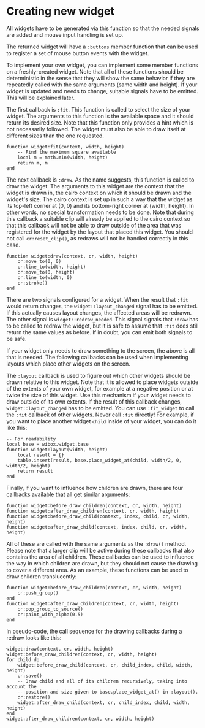 # Creating new widget

All widgets have to be generated via this function so that
the needed signals are added and mouse input handling is set up.

The returned widget will have a `:buttons` member function that can be used to
register a set of mouse button events with the widget.

To implement your own widget, you can implement some member functions on a
freshly-created widget. Note that all of these functions should be deterministic
in the sense that they will show the same behavior if they are repeatedly called
with the same arguments (same width and height). If your widget is updated and
needs to change, suitable signals have to be emitted. This will be explained
later.

The first callback is `:fit`. This function is called to select the size of your
widget. The arguments to this function is the available space and it should
return its desired size. Note that this function only provides a hint which is
not necessarily followed. The widget must also be able to draw itself at
different sizes than the one requested.

    function widget:fit(context, width, height)
        -- Find the maximum square available
        local m = math.min(width, height)
        return m, m
    end

The next callback is `:draw`. As the name suggests, this function is called to
draw the widget. The arguments to this widget are the context that the widget is
drawn in, the cairo context on which it should be drawn and the widget's size.
The cairo context is set up in such a way that the widget as its top-left corner
at (0, 0) and its bottom-right corner at (width, height). In other words, no
special transformation needs to be done. Note that during this callback a
suitable clip will already be applied to the cairo context so that this callback
will not be able to draw outside of the area that was registered for the widget
by the layout that placed this widget. You should not call `cr:reset_clip()`, as
redraws will not be handled correctly in this case.

    function widget:draw(context, cr, width, height)
        cr:move_to(0, 0)
        cr:line_to(width, height)
        cr:move_to(0, height)
        cr:line_to(width, 0)
        cr:stroke()
    end

There are two signals configured for a widget. When the result that `:fit` would
return changes, the `widget::layout_changed` signal has to be emitted. If this
actually causes layout changes, the affected areas will be redrawn. The other
signal is `widget::redraw_needed`. This signal signals that `:draw` has to be
called to redraw the widget, but it is safe to assume that `:fit` does still
return the same values as before. If in doubt, you can emit both signals to be
safe.

If your widget only needs to draw something to the screen, the above is all that
is needed. The following callbacks can be used when implementing layouts which
place other widgets on the screen.

The `:layout` callback is used to figure out which other widgets should be drawn
relative to this widget. Note that it is allowed to place widgets outside of the
extents of your own widget, for example at a negative position or at twice the
size of this widget. Use this mechanism if your widget needs to draw outside of
its own extents. If the result of this callback changes,
`widget::layout_changed` has to be emitted. You can use `:fit_widget` to call
the `:fit` callback of other widgets. Never call `:fit` directly!  For example,
if you want to place another widget `child` inside of your widget, you can do it
like this:

    -- For readability
    local base = wibox.widget.base
    function widget:layout(width, height)
        local result = {}
        table.insert(result, base.place_widget_at(child, width/2, 0, width/2, height)
        return result
    end

Finally, if you want to influence how children are drawn, there are four
callbacks available that all get similar arguments:

    function widget:before_draw_children(context, cr, width, height)
    function widget:after_draw_children(context, cr, width, height)
    function widget:before_draw_child(context, index, child, cr, width, height)
    function widget:after_draw_child(context, index, child, cr, width, height)

All of these are called with the same arguments as the `:draw()` method. Please
note that a larger clip will be active during these callbacks that also contains
the area of all children. These callbacks can be used to influence the way in
which children are drawn, but they should not cause the drawing to cover a
different area. As an example, these functions can be used to draw children
translucently:

    function widget:before_draw_children(context, cr, width, height)
        cr:push_group()
    end
    function widget:after_draw_children(context, cr, width, height)
        cr:pop_group_to_source()
        cr:paint_with_alpha(0.5)
    end

In pseudo-code, the call sequence for the drawing callbacks during a redraw
looks like this:

    widget:draw(context, cr, width, height)
    widget:before_draw_children(context, cr, width, height)
    for child do
        widget:before_draw_child(context, cr, child_index, child, width, height)
        cr:save()
        -- Draw child and all of its children recursively, taking into account the
        -- position and size given to base.place_widget_at() in :layout().
        cr:restore()
        widget:after_draw_child(context, cr, child_index, child, width, height)
    end
    widget:after_draw_children(context, cr, width, height)

